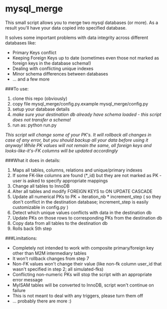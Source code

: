 mysql_merge
=============================

This small script allows you to merge two mysql databases (or more). 
As a result you'll have your data copied into specified database.

It solves some important problems with data integrity across different databases like:
* Primary Keys conflict
* Keeping Foreign Keys up to date (sometimes even those not marked as foreign keys in the database schema!)
* Dealing with conflicting unique indexes
* Minor schema differences between databases
* ... and a few more

###To use:
1. clone this repo (obviously)
2. copy file mysql_merge/config.py.example mysql_merge/config.py
3. setup your database details
4. *make sure your destination db already have schema loaded - this script does not transfer a schema!*
5. run as: python run.py

*This script will change some of your PK's. It will rollback all changes in case of any error, but you should backup all your data before using it anyway!*
*While PK values will not remain the same, all foreign keys and looks-like-it's-FK columns will be updated accordingly*

###What it does in details:
1. Maps all tables, columns, relations and unique/primary indexes
2. If some FK-like columns are found (*_id) but they are not marked as PK - user is asked to specify appropriate mappings
3. Change all tables to InnoDB
4. Alter all tables and modify FOREIGN KEYS to ON UPDATE CASCADE
5. Update all numerical PKs to PK + iteration_nb * increment_step ( so they don't conflict in the destination database; increment_step is easily customizable in config.py )
6. Detect which unique values conflicts with data in the destination db
7. Update PKs on those rows to corresponding PKs from the destination db
8. Copy data from all tables to the destination db
9. Rolls back 5th step

###Limitations:
* Completely not intended to work with composite primary/foreign key other than M2M intermediary tables
* It won't rollback changes from step 7
* Non-FK values won't change their value (like non-fk column user_id that wasn't specified in step 2; all simulated-fks)
* Conflicting non-numeric PKs will stop the script with an appropriate error message
* MyISAM tables will be converted to InnoDB, script won't continue on failure
* This is not meant to deal with any triggers, please turn them off
* ... probably there are more :)
